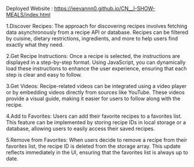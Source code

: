 Deployed Website : https://jeevannn0.github.io/CN__I-SHOW-MEALS/index.html


1.Discover Recipes: The approach for discovering recipes involves fetching data asynchronously from a recipe API or database. Recipes can be filtered by cuisine, dietary restrictions, ingredients, and more to help users find exactly what they need.

2.Get Recipe Instructions: Once a recipe is selected, the instructions are displayed in a step-by-step format. Using JavaScript, you can dynamically load these instructions to enhance the user experience, ensuring that each step is clear and easy to follow.

3.Get Videos: Recipe-related videos can be integrated using a video player or by embedding videos directly from sources like YouTube. These videos provide a visual guide, making it easier for users to follow along with the recipe.

4.Add to Favorites: Users can add their favorite recipes to a favorites list. This feature can be implemented by storing recipe IDs in local storage or a database, allowing users to easily access their saved recipes.

5.Remove from Favorites: When users decide to remove a recipe from their favorites list, the recipe ID is deleted from the storage array. This update reflects immediately in the UI, ensuring that the favorites list is always up to date.




